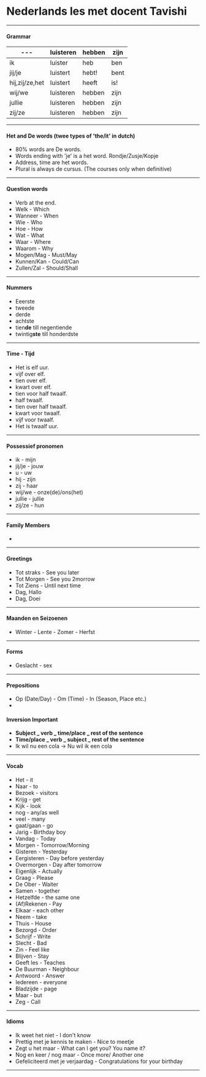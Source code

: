 # Nederlands les met docent Tavishi
---


#### Grammar
| ---             | luisteren | hebben | zijn  |
| --------------- | --------- | ------ | ----- |
| ik              | luister   | heb    |  ben  |
| jij/je          | luistert  | hebt!  |  bent |   ben je (t gets removed in Questions)
| hij,zij/ze,het  | luistert  | heeft  |  is!  |   schrijven => schrift ("v"en becomes ft)
| wij/we          | luisteren | hebben |  zijn |
| jullie          | luisteren | hebben |  zijn |
| zij/ze          | luisteren | hebben |  zijn |

---


#### Het and De words (twee types of 'the/it' in dutch)
- 80% words are De words.
- Words ending with 'je' is a het word. Rondje/Zusje/Kopje
- Address, time are het words.
- Plural is always de cursus. (The courses only when definitive)

---

#### Question words
- Verb at the end.
- Welk - Which
- Wanneer - When
- Wie - Who
- Hoe - How
- Wat - What
- Waar - Where
- Waarom - Why
- Mogen/Mag - Must/May
- Kunnen/Kan - Could/Can
- Zullen/Zal - Should/Shall


---

#### Nummers

- Eeerste
- tweede 
- derde
- achtste
- tien**de** till negentiende
- twintig**ste** till honderdste

---

#### Time - Tijd
- Het is elf uur.
- vijf over elf.
- tien over elf.
- kwart over elf.
- tien voor half twaalf.
- half twaalf.
- tien over half twaalf.
- kwart voor twaalf.
- vijf voor twaalf.
- Het is twaalf uur.

---

#### Possessief pronomen
- ik - mijn
- jij/je - jouw
- u - uw
- hij - zijn
- zij - haar
- wij/we - onze(de)/ons(het) 
- jullie - jullie
- zij/ze - hun

---

#### Family Members
- 

---

#### Greetings
- Tot straks - See you later
- Tot Morgen - See you 2morrow
- Tot Ziens - Until next time
- Dag, Hallo
- Dag, Doei

---

#### Maanden en Seizoenen
- Winter - Lente - Zomer - Herfst

---

#### Forms
- Geslacht - sex

---

#### Prepositions
- Op (Date/Day) - Om (Time) - In (Season, Place etc.)
- 

#### Inversion Important
- **Subject _ verb _ time/place _ rest of the sentence**
- **Time/place _ verb _ subject _ rest of the sentence**
- Ik wil nu een cola -> Nu wil ik een cola

---

#### Vocab
- Het - it
- Naar - to
- Bezoek - visitors
- Krijg - get
- Kijk - look
- nog - any/as well
- veel - many
- gaat/gaan - go
- Jarig - Birthday boy
- Vandag - Today
- Morgen - Tomorrow/Morning
- Gisteren - Yesterday
- Eergisteren - Day before yesterday
- Overmorgen - Day after tomorrow
- Eigenlijk - Actually
- Graag - Please
- De Ober - Waiter
- Samen - together
- Hetzelfde - the same one
- (Af)Rekenen - Pay 
- Elkaar - each other
- Neem - take
- Thuis - House
- Bezorgd - Order
- Schrijf - Write
- Slecht - Bad
- Zin - Feel like
- Blijven - Stay
- Geeft les - Teaches
- De Buurman - Neighbour
- Antwoord - Answer
- Iedereen - everyone
- Bladzijde - page
- Maar - but
- Zeg - Call

---

#### Idioms
- Ik weet het niet - I don't know
- Prettig met je kennis te maken - Nice to meetje
- Zegt u het maar - What can I get you? You name it? 
- Nog en keer / nog maar - Once more/ Another one
- Gefeliciteerd met je verjaardag - Congratulations for your birthday

---